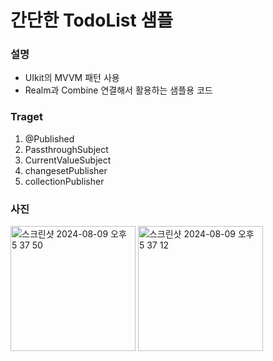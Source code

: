 # 간단한 TodoList 샘플

### 설명
- UIkit의 MVVM 패턴 사용
- Realm과 Combine 연결해서 활용하는 샘플용 코드

### Traget 
1. @Published
2. PassthroughSubject
3. CurrentValueSubject
4. changesetPublisher
5. collectionPublisher


### 사진

<p>
<img height="200" alt="스크린샷 2024-08-09 오후 5 37 50" src="https://github.com/user-attachments/assets/7b98302d-0e36-40c5-8cd3-ae2498f792bf">
<img height="200" alt="스크린샷 2024-08-09 오후 5 37 12" src="https://github.com/user-attachments/assets/fee4bd34-75ca-4ab6-a967-6c0d44e28939">
</p>
